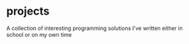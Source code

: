 # projects
A collection of interesting programming solutions I've written either in school or on my own time
